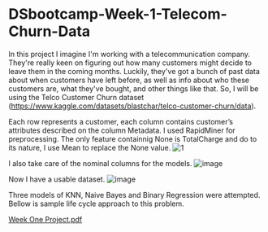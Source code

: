 # DSbootcamp-Week-1-Telecom-Churn-Data
 In this project I imagine I'm working with a telecommunication company. They're really keen on figuring out how many customers might decide to leave them in the coming months. Luckily, they've got a bunch of past data about when customers have left before, as well as info about who these customers are, what they've bought, and other things like that. So, I will be using the Telco Customer Churn dataset (https://www.kaggle.com/datasets/blastchar/telco-customer-churn/data).

 Each row represents a customer, each column contains customer’s attributes described on the column Metadata.
I used RapidMiner for preprocessing. The only feature containnig None is TotalCharge and do to its nature, I use Mean to replace the None value.
![1](https://github.com/Sinasr6/DSbootcamp-Week-1-Telecom-Churn-Data/assets/143876385/50f20409-4080-4c0e-a32c-c562ee5fc661)

I also take care of the nominal columns for the models.
![image](https://github.com/Sinasr6/DSbootcamp-Week-1-Telecom-Churn-Data/assets/143876385/e456f0d6-ce92-4f58-a7b7-ab319b632b21)

Now I have a usable dataset.
![image](https://github.com/Sinasr6/DSbootcamp-Week-1-Telecom-Churn-Data/assets/143876385/23684be9-834c-419d-8723-7762560cdb17)

Three models of KNN, Naive Bayes and Binary Regression were attempted. 
Bellow is sample life cycle approach to this problem.

[Week One Project.pdf](https://github.com/Sinasr6/DSbootcamp-Week-1-Telecom-Churn-Data/files/12763312/Week.One.Project.pdf)
